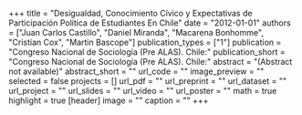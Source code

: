 +++
title = "Desigualdad, Conocimiento Cívico y Expectativas de Participación Política de Estudiantes En Chile"
date = "2012-01-01"
authors = ["Juan Carlos Castillo", "Daniel Miranda", "Macarena Bonhomme", "Cristian Cox", "Martin Bascope"]
publication_types = ["1"]
publication = "Congreso Nacional de Sociología (Pre ALAS).  Chile:"
publication_short = "Congreso Nacional de Sociología (Pre ALAS).  Chile:"
abstract = "(Abstract not available)"
abstract_short = ""
url_code = ""
image_preview = ""
selected = false
projects = []
url_pdf = ""
url_preprint = ""
url_dataset = ""
url_project = ""
url_slides = ""
url_video = ""
url_poster = ""
math = true
highlight = true
[header]
image = ""
caption = ""
+++
